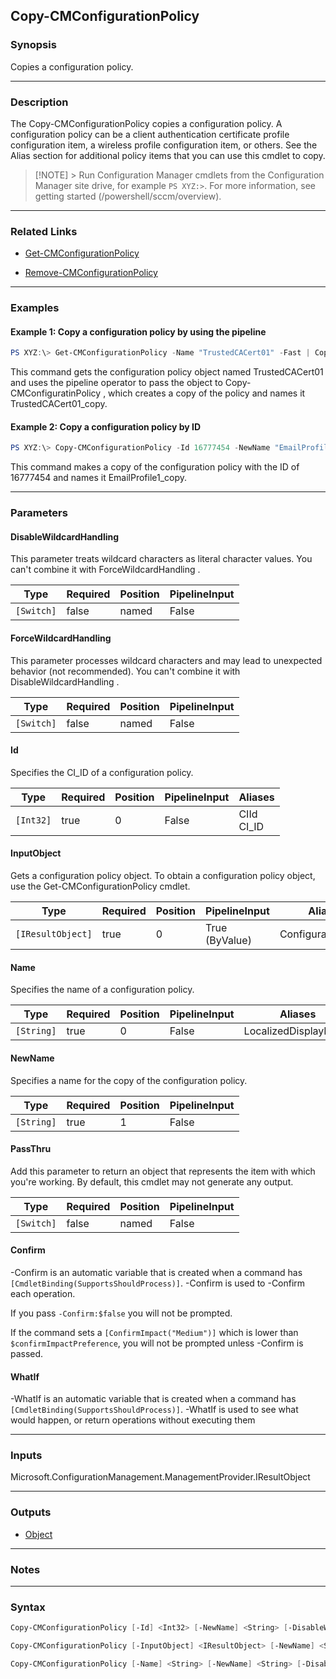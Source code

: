 Copy-CMConfigurationPolicy
--------------------------




### Synopsis
Copies a configuration policy.



---


### Description

The Copy-CMConfigurationPolicy copies a configuration policy. A configuration policy can be a client authentication  certificate profile configuration item, a wireless profile configuration item, or others. See the Alias section for additional policy items that you can use this cmdlet to copy.



> [!NOTE] > Run Configuration Manager cmdlets from the Configuration Manager site drive, for example `PS XYZ:>`. For more information, see getting started (/powershell/sccm/overview).



---


### Related Links
* [Get-CMConfigurationPolicy](Get-CMConfigurationPolicy)



* [Remove-CMConfigurationPolicy](Remove-CMConfigurationPolicy)





---


### Examples
#### Example 1: Copy a configuration policy by using the pipeline
```PowerShell
PS XYZ:\> Get-CMConfigurationPolicy -Name "TrustedCACert01" -Fast | Copy-CMConfigurationPolicy -NewName "TrustedCACert01_copy"
```
This command gets the configuration policy object named TrustedCACert01 and uses the pipeline operator to pass the object to Copy-CMConfiguratinPolicy , which creates a copy of the policy and names it TrustedCACert01_copy.
#### Example 2: Copy a configuration policy by ID
```PowerShell
PS XYZ:\> Copy-CMConfigurationPolicy -Id 16777454 -NewName "EmailProfile1_copy"
```
This command makes a copy of the configuration policy with the ID of 16777454 and names it EmailProfile1_copy.


---


### Parameters
#### **DisableWildcardHandling**

This parameter treats wildcard characters as literal character values. You can't combine it with ForceWildcardHandling .






|Type      |Required|Position|PipelineInput|
|----------|--------|--------|-------------|
|`[Switch]`|false   |named   |False        |



#### **ForceWildcardHandling**

This parameter processes wildcard characters and may lead to unexpected behavior (not recommended). You can't combine it with DisableWildcardHandling .






|Type      |Required|Position|PipelineInput|
|----------|--------|--------|-------------|
|`[Switch]`|false   |named   |False        |



#### **Id**

Specifies the CI_ID of a configuration policy.






|Type     |Required|Position|PipelineInput|Aliases       |
|---------|--------|--------|-------------|--------------|
|`[Int32]`|true    |0       |False        |CIId<br/>CI_ID|



#### **InputObject**

Gets a configuration policy object. To obtain a configuration policy object, use the Get-CMConfigurationPolicy cmdlet.






|Type             |Required|Position|PipelineInput |Aliases            |
|-----------------|--------|--------|--------------|-------------------|
|`[IResultObject]`|true    |0       |True (ByValue)|ConfigurationPolicy|



#### **Name**

Specifies the name of a configuration policy.






|Type      |Required|Position|PipelineInput|Aliases             |
|----------|--------|--------|-------------|--------------------|
|`[String]`|true    |0       |False        |LocalizedDisplayName|



#### **NewName**

Specifies a name for the copy of the configuration policy.






|Type      |Required|Position|PipelineInput|
|----------|--------|--------|-------------|
|`[String]`|true    |1       |False        |



#### **PassThru**

Add this parameter to return an object that represents the item with which you're working. By default, this cmdlet may not generate any output.






|Type      |Required|Position|PipelineInput|
|----------|--------|--------|-------------|
|`[Switch]`|false   |named   |False        |



#### **Confirm**
-Confirm is an automatic variable that is created when a command has ```[CmdletBinding(SupportsShouldProcess)]```.
-Confirm is used to -Confirm each operation.

If you pass ```-Confirm:$false``` you will not be prompted.


If the command sets a ```[ConfirmImpact("Medium")]``` which is lower than ```$confirmImpactPreference```, you will not be prompted unless -Confirm is passed.

#### **WhatIf**
-WhatIf is an automatic variable that is created when a command has ```[CmdletBinding(SupportsShouldProcess)]```.
-WhatIf is used to see what would happen, or return operations without executing them


---


### Inputs
Microsoft.ConfigurationManagement.ManagementProvider.IResultObject





---


### Outputs
* [Object](https://learn.microsoft.com/en-us/dotnet/api/System.Object)






---


### Notes




---


### Syntax
```PowerShell
Copy-CMConfigurationPolicy [-Id] <Int32> [-NewName] <String> [-DisableWildcardHandling] [-ForceWildcardHandling] [-PassThru] [-Confirm] [-WhatIf] [<CommonParameters>]
```
```PowerShell
Copy-CMConfigurationPolicy [-InputObject] <IResultObject> [-NewName] <String> [-DisableWildcardHandling] [-ForceWildcardHandling] [-PassThru] [-Confirm] [-WhatIf] [<CommonParameters>]
```
```PowerShell
Copy-CMConfigurationPolicy [-Name] <String> [-NewName] <String> [-DisableWildcardHandling] [-ForceWildcardHandling] [-PassThru] [-Confirm] [-WhatIf] [<CommonParameters>]
```
